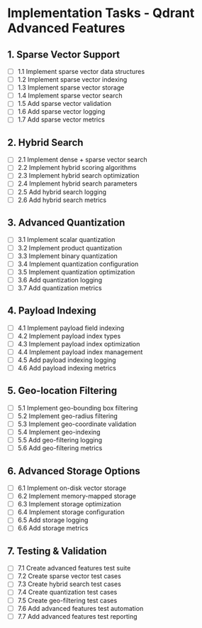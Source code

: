 # Implementation Tasks - Qdrant Advanced Features

## 1. Sparse Vector Support
- [ ] 1.1 Implement sparse vector data structures
- [ ] 1.2 Implement sparse vector indexing
- [ ] 1.3 Implement sparse vector storage
- [ ] 1.4 Implement sparse vector search
- [ ] 1.5 Add sparse vector validation
- [ ] 1.6 Add sparse vector logging
- [ ] 1.7 Add sparse vector metrics

## 2. Hybrid Search
- [ ] 2.1 Implement dense + sparse vector search
- [ ] 2.2 Implement hybrid scoring algorithms
- [ ] 2.3 Implement hybrid search optimization
- [ ] 2.4 Implement hybrid search parameters
- [ ] 2.5 Add hybrid search logging
- [ ] 2.6 Add hybrid search metrics

## 3. Advanced Quantization
- [ ] 3.1 Implement scalar quantization
- [ ] 3.2 Implement product quantization
- [ ] 3.3 Implement binary quantization
- [ ] 3.4 Implement quantization configuration
- [ ] 3.5 Implement quantization optimization
- [ ] 3.6 Add quantization logging
- [ ] 3.7 Add quantization metrics

## 4. Payload Indexing
- [ ] 4.1 Implement payload field indexing
- [ ] 4.2 Implement payload index types
- [ ] 4.3 Implement payload index optimization
- [ ] 4.4 Implement payload index management
- [ ] 4.5 Add payload indexing logging
- [ ] 4.6 Add payload indexing metrics

## 5. Geo-location Filtering
- [ ] 5.1 Implement geo-bounding box filtering
- [ ] 5.2 Implement geo-radius filtering
- [ ] 5.3 Implement geo-coordinate validation
- [ ] 5.4 Implement geo-indexing
- [ ] 5.5 Add geo-filtering logging
- [ ] 5.6 Add geo-filtering metrics

## 6. Advanced Storage Options
- [ ] 6.1 Implement on-disk vector storage
- [ ] 6.2 Implement memory-mapped storage
- [ ] 6.3 Implement storage optimization
- [ ] 6.4 Implement storage configuration
- [ ] 6.5 Add storage logging
- [ ] 6.6 Add storage metrics

## 7. Testing & Validation
- [ ] 7.1 Create advanced features test suite
- [ ] 7.2 Create sparse vector test cases
- [ ] 7.3 Create hybrid search test cases
- [ ] 7.4 Create quantization test cases
- [ ] 7.5 Create geo-filtering test cases
- [ ] 7.6 Add advanced features test automation
- [ ] 7.7 Add advanced features test reporting
